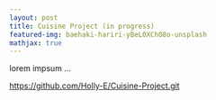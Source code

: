 ```yaml
---
layout: post
title: Cuisine Project (in progress)
featured-img: baehaki-hariri-yBeL0XChO8o-unsplash
mathjax: true
---
```


lorem impsum ...

<https://github.com/Holly-E/Cuisine-Project.git>
